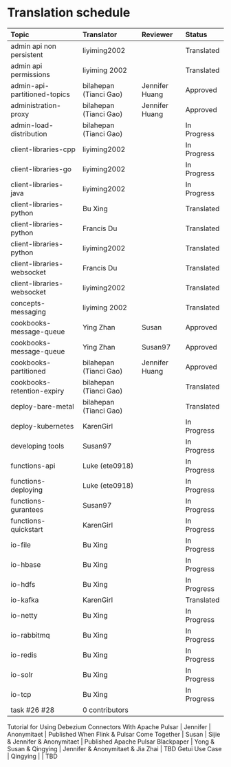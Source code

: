# Translation schedule


Topic | Translator | Reviewer | Status 
:-----|:-----------|:---------|:------
admin api non persistent | liyiming2002 |  | Translated
admin api permissions | liyiming 2002 |  | Translated
admin-api-partitioned-topics | bilahepan (Tianci Gao) | Jennifer Huang | Approved 
administration-proxy | bilahepan (Tianci Gao) | Jennifer Huang | Approved
admin-load-distribution | bilahepan (Tianci Gao) | | In Progress
client-libraries-cpp | liyiming2002 | | In Progress
client-libraries-go | liyiming2002 | | In Progress
client-libraries-java | liyiming2002 | | In Progress
client-libraries-python | Bu Xing | | Translated
client-libraries-python | Francis Du | | Translated
client-libraries-python | liyiming2002 | | Translated
client-libraries-websocket | Francis Du | | Translated
client-libraries-websocket | liyiming2002 | | Translated
concepts-messaging | liyiming 2002 | | Translated
cookbooks-message-queue | Ying Zhan | Susan | Approved
cookbooks-message-queue | Ying Zhan | Susan97 | Approved
cookbooks-partitioned | bilahepan (Tianci Gao) |Jennifer Huang | Approved 
cookbooks-retention-expiry | bilahepan (Tianci Gao) | | Translated
deploy-bare-metal | bilahepan (Tianci Gao) | | Translated
deploy-kubernetes | KarenGirl | | In Progress 
developing tools | Susan97 | | In Progress
functions-api | Luke (ete0918) | | In Progress
functions-deploying | Luke (ete0918) | | In Progress
functions-gurantees | Susan97 | | In Progress
functions-quickstart | KarenGirl | | In Progress
io-file | Bu Xing | | In Progress
io-hbase | Bu Xing | | In Progress
io-hdfs | Bu Xing | | In Progress
io-kafka | KarenGirl | | Translated
io-netty | Bu Xing | | In Progress
io-rabbitmq | Bu Xing | | In Progress
io-redis | Bu Xing | | In Progress
io-solr | Bu Xing | | In Progress
io-tcp | Bu Xing | | In Progress
task #26 #28 | 0 contributors


Tutorial for Using Debezium Connectors With Apache Pulsar | Jennifer | Anonymitaet | Published
When Flink & Pulsar Come Together | Susan | Sijie & Jennifer & Anonymitaet | Published
Apache Pulsar Blackpaper | Yong & Susan & Qingying | Jennifer & Anonymitaet & Jia Zhai | TBD
Getui Use Case | Qingying | | TBD
